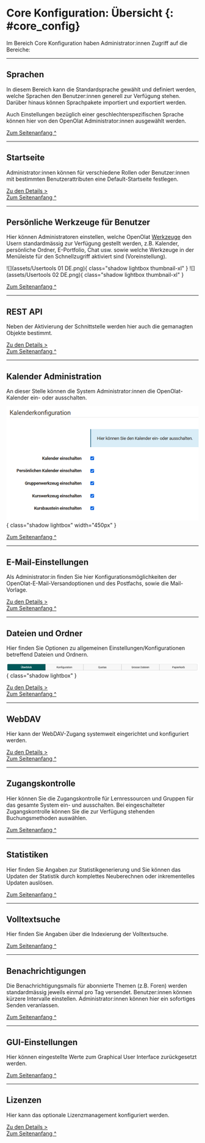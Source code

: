 # Core Konfiguration: Übersicht {: #core_config}

Im Bereich Core Konfiguration haben Administrator:innen Zugriff auf die Bereiche:
 
---

## Sprachen

In diesem Bereich kann die Standardsprache gewählt und definiert werden, welche
Sprachen den Benutzer:innen generell zur Verfügung stehen. Darüber hinaus können Sprachpakete importiert und exportiert werden.

Auch Einstellungen bezüglich einer geschlechterspezifischen Sprache können hier von den OpenOlat Administrator:innen ausgewählt werden.

[Zum Seitenanfang ^](#core_config)

---

## Startseite

Administrator:innen können für verschiedene Rollen oder Benutzer:innen mit bestimmten Benutzerattributen eine Default-Startseite festlegen.


[Zu den Details >](../administration/Landing_pages.de.md)<br>
[Zum Seitenanfang ^](#core_config)

---

##  Persönliche Werkzeuge für Benutzer

Hier können Administratoren einstellen, welche OpenOlat
[Werkzeuge](../../manual_user/personal_menu/index.md) den
Usern standardmässig zur Verfügung gestellt werden, z.B. Kalender, persönliche Ordner, E-Portfolio, Chat usw. sowie welche Werkzeuge in der Menüleiste für
den Schnellzugriff aktiviert sind (Voreinstellung).

![](assets/Usertools 01 DE.png){ class="shadow lightbox thumbnail-xl" } ![](assets/Usertools 02 DE.png){ class="shadow lightbox thumbnail-xl" } 

[Zum Seitenanfang ^](#core_config)

---

## REST API

Neben der Aktivierung der Schnittstelle werden hier auch die gemanagten Objekte bestimmt. 

[Zu den Details >](../administration/REST_API.de.md)<br>
[Zum Seitenanfang ^](#core_config)

---

## Kalender Administration

An dieser Stelle können die System Administrator:innen die OpenOlat-Kalender ein- oder ausschalten.

![Kalenderkonfiguration](assets/Kalender_admin.png){ class="shadow lightbox" width="450px" }

[Zum Seitenanfang ^](#core_config)

---

## E-Mail-Einstellungen

Als Administrator:in finden Sie hier Konfigurationsmöglichkeiten der OpenOlat-E-Mail-Versandoptionen und des Postfachs, sowie die Mail-Vorlage.

[Zu den Details >](../administration/E-Mail_Settings.de.md)<br>
[Zum Seitenanfang ^](#core_config)

---

## Dateien und Ordner

Hier finden Sie Optionen zu allgemeinen Einstellungen/Konfigurationen betreffend Dateien und Ordnern.

![core_config_files_and_folders_tab_overview_v1_de.png](assets/core_config_files_and_folders_tab_overview_v1_de.png){ class="shadow lightbox" }


[Zu den Details >](../administration/Files_and_Folders.de.md)<br>
[Zum Seitenanfang ^](#core_config)

---

## WebDAV

Hier kann der WebDAV-Zugang systemweit eingerichtet und konfiguriert werden.

[Zu den Details >](../administration/WebDAV.de.md)<br>
[Zum Seitenanfang ^](#core_config)

---

## Zugangskontrolle

Hier können Sie die Zugangskontrolle für Lernressourcen und Gruppen für das gesamte System ein- und ausschalten. Bei eingeschalteter Zugangskontrolle können Sie die zur Verfügung stehenden Buchungsmethoden auswählen.

[Zum Seitenanfang ^](#core_config)

---

## Statistiken

Hier finden Sie Angaben zur Statistikgenerierung und Sie können das Updaten der Statistik durch komplettes Neuberechnen oder inkrementelles Updaten auslösen.

[Zum Seitenanfang ^](#core_config)

---

## Volltextsuche

Hier finden Sie Angaben über die Indexierung der Volltextsuche.

[Zum Seitenanfang ^](#core_config)

---

## Benachrichtigungen

Die Benachrichtigungsmails für abonnierte Themen (z.B. Foren) werden standardmässig jeweils einmal pro Tag versendet. Benutzer:innen können kürzere Intervalle einstellen. 
Administrator:innen können hier ein sofortiges Senden veranlassen.

[Zum Seitenanfang ^](#core_config)

---

## GUI-Einstellungen

Hier können eingestellte Werte zum Graphical User Interface zurückgesetzt werden. 

[Zum Seitenanfang ^](#core_config)

---

## Lizenzen

Hier kann das optionale Lizenzmanagement konfiguriert werden.

[Zu den Details >](../administration/Licenses.de.md)<br>
[Zum Seitenanfang ^](#core_config)


